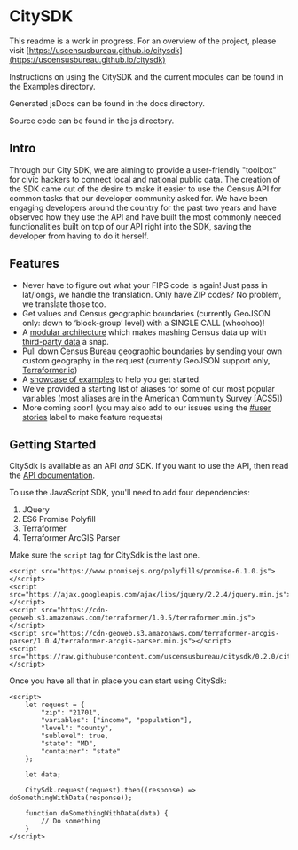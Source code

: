 # CitySDK #

This readme is a work in progress. For an overview of the project, please visit [https://uscensusbureau.github.io/citysdk](https://uscensusbureau.github.io/citysdk)

Instructions on using the CitySDK and the current modules can be found in the Examples directory.

Generated jsDocs can be found in the docs directory.

Source code can be found in the js directory.

## Intro

Through our City SDK, we are aiming to provide a user-friendly "toolbox" for civic hackers to connect local and national
public data. The creation of the SDK came out of the desire to make it easier to use the Census API for common tasks
that our developer community asked for. We have been engaging developers around the country for the past two years and
have observed how they use the API and have built the most commonly needed functionalities built on top of our API right
into the SDK, saving the developer from having to do it herself. 

## Features
- Never have to figure out what your FIPS code is again! Just pass in lat/longs, we handle the translation. Only have ZIP codes? No problem, we translate those too. 
- Get values and Census geographic boundaries (currently GeoJSON only: down to ‘block-group’ level) with a SINGLE CALL (whoohoo)!
- A [modular architecture](http://uscensusbureau.github.io/citysdk/guides.html) which makes mashing Census data up with [third-party data](http://uscensusbureau.github.io/citysdk/gallery.html) a snap.
- Pull down Census Bureau geographic boundaries by sending your own custom geography in the request (currently GeoJSON support only, [Terraformer.io](http://terraformer.io/))
- A [showcase of examples](http://uscensusbureau.github.io/citysdk/gettingstarted.html) to help you get started.
- We’ve provided a starting list of aliases for some of our most popular variables (most aliases are in the American Community Survey [ACS5]) 
- More coming soon! (you may also add to our issues using the [#user stories](https://github.com/uscensusbureau/citysdk/issues?q=is%3Aopen+is%3Aissue+label%3A%22user+stories%22) label to make feature requests)

## Getting Started

CitySdk is available as an API _and_ SDK. If you want to use the API, then read the [API documentation](src/api/README.md).

To use the JavaScript SDK, you'll need to add four dependencies:

1. JQuery
2. ES6 Promise Polyfill
3. Terraformer
4. Terraformer ArcGIS Parser

Make sure the `script` tag for CitySdk is the last one.

```
<script src="https://www.promisejs.org/polyfills/promise-6.1.0.js"></script>
<script src="https://ajax.googleapis.com/ajax/libs/jquery/2.2.4/jquery.min.js"></script>
<script src="https://cdn-geoweb.s3.amazonaws.com/terraformer/1.0.5/terraformer.min.js"></script>
<script src="https://cdn-geoweb.s3.amazonaws.com/terraformer-arcgis-parser/1.0.4/terraformer-arcgis-parser.min.js"></script>
<script src="https://raw.githubusercontent.com/uscensusbureau/citysdk/0.2.0/citysdk.js"></script>
```

Once you have all that in place you can start using CitySdk:

```
<script>
    let request = {
        "zip": "21701",
        "variables": ["income", "population"],
        "level": "county",
        "sublevel": true,
        "state": "MD",
        "container": "state"
    };
    
    let data;
    
    CitySdk.request(request).then((response) => doSomethingWithData(response));
    
    function doSomethingWithData(data) {
        // Do something
    }
</script>
```
